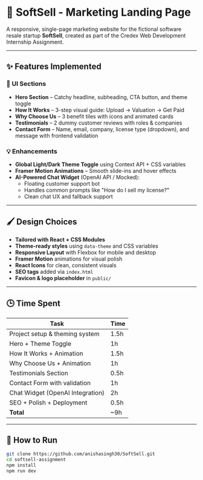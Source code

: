 # 🧾 SoftSell - Marketing Landing Page

A responsive, single-page marketing website for the fictional software resale startup **SoftSell**, created as part of the Credex Web Development Internship Assignment.

---

## ✨ Features Implemented

### 🔹 UI Sections
- **Hero Section** – Catchy headline, subheading, CTA button, and theme toggle
- **How It Works** – 3-step visual guide: Upload → Valuation → Get Paid
- **Why Choose Us** – 3 benefit tiles with icons and animated cards
- **Testimonials** – 2 dummy customer reviews with roles & companies
- **Contact Form** – Name, email, company, license type (dropdown), and message with frontend validation

### 💡 Enhancements
- **Global Light/Dark Theme Toggle** using Context API + CSS variables
- **Framer Motion Animations** – Smooth slide-ins and hover effects
- **AI-Powered Chat Widget** (OpenAI API / Mocked):
  - Floating customer support bot
  - Handles common prompts like "How do I sell my license?"
  - Clean chat UX and fallback support

---

## 🖌️ Design Choices

- **Tailored with React + CSS Modules**
- **Theme-ready styles** using `data-theme` and CSS variables
- **Responsive Layout** with Flexbox for mobile and desktop
- **Framer Motion** animations for visual polish
- **React Icons** for clean, consistent visuals
- **SEO tags** added via `index.html`
- **Favicon & logo placeholder** in `public/`

---

## 🕒 Time Spent

| Task                             | Time |
|----------------------------------|------|
| Project setup & theming system   | 1.5h |
| Hero + Theme Toggle              | 1h   |
| How It Works + Animation         | 1.5h |
| Why Choose Us + Animation        | 1h   |
| Testimonials Section             | 0.5h |
| Contact Form with validation     | 1h   |
| Chat Widget (OpenAI Integration) | 2h   |
| SEO + Polish + Deployment        | 0.5h |
| **Total**                        | ~9h  |

---

## 🚀 How to Run

```bash
git clone https://github.com/anishasingh30/SoftSell.git
cd softsell-assignment
npm install
npm run dev
